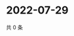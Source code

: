# 2022-07-29

共 0 条

<!-- BEGIN WEIBO -->
<!-- 最后更新时间 Fri Jul 29 2022 04:17:58 GMT+0800 (China Standard Time) -->

<!-- END WEIBO -->
